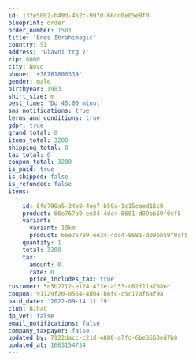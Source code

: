 ```yaml
---
id: 132e5002-b49d-452c-997d-66cd0e05e9f0
blueprint: order
order_number: 1501
title: 'Enes Ibrahimagic'
country: SI
address: 'Glavni trg 7'
zip: 8000
city: Novo
phone: '+38761806339'
gender: male
birthyear: 1983
shirt_size: m
best_time: 'Do 45:00 minut'
sms_notifications: true
terms_and_conditions: true
gdpr: true
grand_total: 0
items_total: 3200
shipping_total: 0
tax_total: 0
coupon_total: 3200
is_paid: true
is_shipped: false
is_refunded: false
items:
  -
    id: 8fe799a5-34e8-4ee7-b59a-1c15ceed16c9
    product: 66e767a9-ee34-4dc4-8681-d09bb59f0cf5
    variant:
      variant: 10km
      product: 66e767a9-ee34-4dc4-8681-d09bb59f0cf5
    quantity: 1
    total: 3200
    tax:
      amount: 0
      rate: 0
      price_includes_tax: true
customer: 5c5b2712-e124-472e-a153-c62f11a208ec
coupon: 91729f20-0564-4d04-b6fc-c5c17af6af9a
paid_date: '2022-09-14 11:19'
club: Bihač
dp_vet: false
email_notifications: false
company_taxpayer: false
updated_by: 7122dacc-c21d-4880-a7fd-6be3663ed7b0
updated_at: 1663154734
---
```

